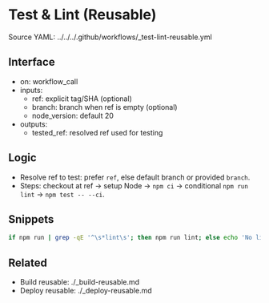 # Test & Lint (Reusable)

Source YAML: ../../../.github/workflows/_test-lint-reusable.yml

## Interface
- on: workflow_call
- inputs:
  - ref: explicit tag/SHA (optional)
  - branch: branch when ref is empty (optional)
  - node_version: default 20
- outputs:
  - tested_ref: resolved ref used for testing

## Logic
- Resolve ref to test: prefer `ref`, else default branch or provided `branch`.
- Steps: checkout at ref → setup Node → `npm ci` → conditional `npm run lint` → `npm test -- --ci`.

## Snippets
```bash
if npm run | grep -qE '^\s*lint\s'; then npm run lint; else echo 'No lint script'; fi
```

## Related
- Build reusable: ./_build-reusable.md
- Deploy reusable: ./_deploy-reusable.md
